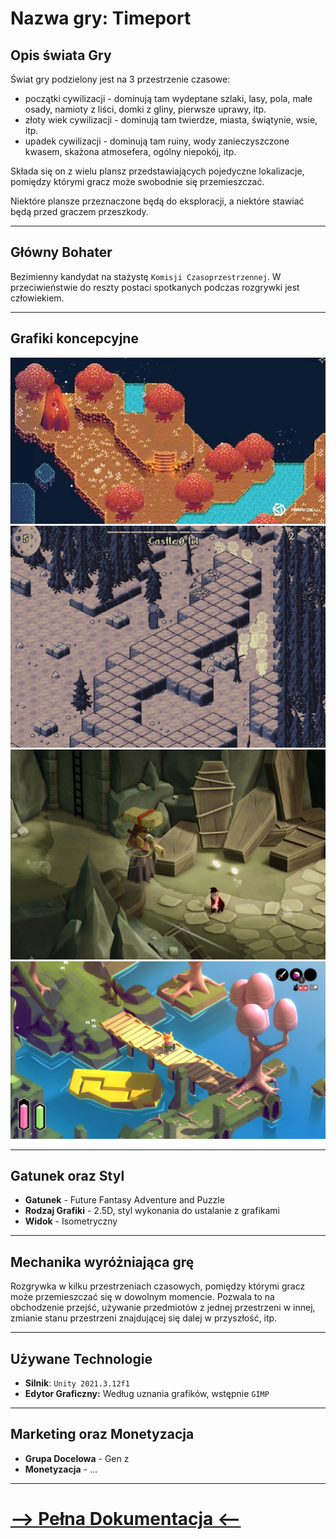 # Nazwa gry: **Timeport**

## Opis świata Gry

Świat gry podzielony jest na 3 przestrzenie czasowe:
 - początki cywilizacji - dominują tam wydeptane szlaki, lasy, pola, małe osady, namioty z liści, domki z gliny, pierwsze uprawy, itp.
 - złoty wiek cywilizacji - dominują tam twierdze, miasta, świątynie, wsie, itp.
 - upadek cywilizacji - dominują tam ruiny, wody zanieczyszczone kwasem, skażona atmosefera, ogólny niepokój, itp.

Składa się on z wielu plansz przedstawiających pojedyczne lokalizacje, pomiędzy którymi gracz może swobodnie się przemieszczać.

Niektóre plansze przeznaczone będą do eksploracji, a niektóre stawiać będą przed graczem przeszkody.

---

## Główny Bohater

Bezimienny kandydat na stażystę `Komisji Czasoprzestrzennej`. W przeciwieństwie do reszty postaci spotkanych podczas rozgrywki jest człowiekiem.

---

## Grafiki koncepcyjne

![view_example1](./GDD/assets/view_example.jpg)
![view_example2](./GDD/assets/view_example2.png)
![view_example2](./GDD/assets/deathsdoor.jpg)
![view_example2](./GDD/assets/tunic.png)

---

## Gatunek oraz Styl

- **Gatunek** - Future Fantasy Adventure and Puzzle
- **Rodzaj Grafiki** - 2.5D, styl wykonania do ustalanie z grafikami
- **Widok** - Isometryczny

---

## Mechanika wyróżniająca grę

Rozgrywka w kilku przestrzeniach czasowych, pomiędzy którymi gracz może przemieszczać się w dowolnym momencie. Pozwala to na obchodzenie przejść, używanie przedmiotów z jednej przestrzeni w innej, zmianie stanu przestrzeni znajdującej się dalej w przyszłość, itp.

<!-- Drogi sa bezpieczne, na ekranie jest wskaźnik bezpieczeństwa teleportacji. -->

---

## Używane Technologie

- **Silnik**: `Unity 2021.3.12f1`
- **Edytor Graficzny:** Według uznania grafików, wstępnie `GIMP`

---

## Marketing oraz Monetyzacja

- **Grupa Docelowa** - Gen z
- **Monetyzacja** -  ...

---

# [--> Pełna Dokumentacja <--](/GDD/GDD.md)



